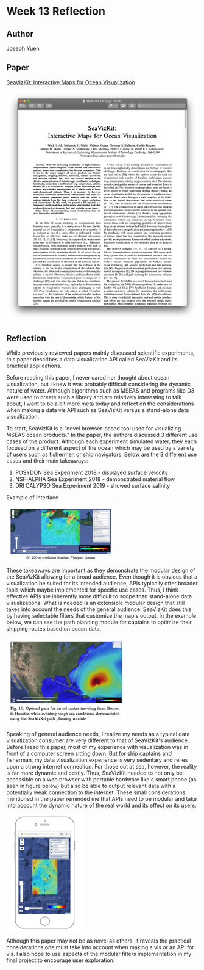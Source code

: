 Week 13 Reflection
===

Author
---
Joseph Yuen

Paper
---
[SeaVizKit: Interactive Maps for Ocean Visualization](https://ieeexplore.ieee.org/stamp/stamp.jsp?tp=&arnumber=8962794)

![Paper](images/reflection13-1.png)

Reflection
---

While previously reviewed papers mainly discussed scientific experiments, this paper describes a data visualization API called SeaVizKit and its practical applications.

Before reading this paper, I never cared nor thought about ocean visualization, but I knew it was probably difficult considering the dynamic nature of water. Although algorithms such as MSEAS and programs like D3 were used to create such a library and are relatively interesting to talk about, I want to be a bit more meta today and reflect on the considerations when making a data vis API such as SeaVizKit versus a stand-alone data visualization.

To start, SeaVizKit is a "novel browser-based tool used for visualizing MSEAS ocean products." In the paper, the authors discussed 3 different use cases of the product. Although each experiment simulated water, they each focused on a different aspect of the ocean which may be used by a variety of users such as fishermen or ship navigators. Below are the 3 different use cases and their main takeaways:

1. POSYDON Sea Experiment 2018 - displayed surface velocity
2. NSF-ALPHA Sea Experiment 2018 - demonstrated material flow
3. DRI CALYPSO Sea Experiment 2019 - showed surface salinity

Example of Interface

![SeaVisKit Interface](images/reflection13-2.png)

These takeaways are important as they demonstrate the modular design of the SeaVizKit allowing for a broad audience. Even though it is obvious that a visualization be suited for its intended audience, APIs typically offer broader tools which maybe implemented for specific use cases. Thus, I think effective APIs are inherently more difficult to scope than stand-alone data visualizations. What is needed is an extensible modular design that still takes into account the needs of the general audience. SeaVizKit does this by having selectable filters that customize the map's output. In the example below, we can see the path planning module for captains to optimize their shipping routes based on ocean data. 

![Path Planning Module](images/reflection13-4.png)

Speaking of general audience needs, I realize my needs as a typical data visualization consumer are very different to that of SeaVizKit's audience. Before I read this paper, most of my experience with visualization was in front of a computer screen sitting down. But for ship captains and fisherman, my data visualization experience is very sedentary and relies upon a strong internet connection. For those out at sea, however, the reality is far more dynamic and costly. Thus, SeaVizKit needed to not only be accessible on a web browser with portable hardware like a smart phone (as seen in figure below) but also be able to output relevant data with a potentially weak connection to the internet. These small considerations mentioned in the paper reminded me that APIs need to be modular and take into account the dynamic nature of the real world and its effect on its users.

![Mobile Device](images/reflection13-3.png)

Although this paper may not be as novel as others, it reveals the practical considerations one must take into account when making a vis or an API for vis. I also hope to use aspects of the modular filters implementation in my final project to encourage user exploration.